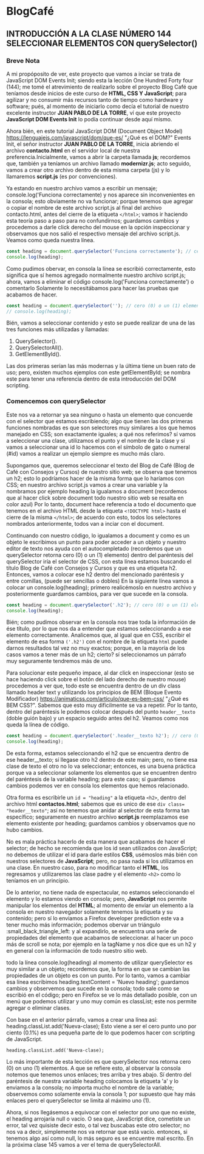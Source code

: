 # BlogCafé

## INTRODUCCIÓN A LA CLASE NÚMERO 144 SELECCIONAR ELEMENTOS CON querySelector()

### Breve Nota

A mi propóposito de ver, este proyecto que vamos a inciar se trata de JavaScript DOM Events Init; siendo esta la lección One Hundred Forty four (144); me tomé el atrevimiento de realizarlo sobre el proyecto Blog Café  que teníamos desde inicios de este curso de **HTML, CSS Y JavaScript**; para agilizar y no consumir más recursos tanto de tiempo como hardware y software; pués, al momento de iniciarlo como decía el tutorial de nuestro excelente instructor **JUAN PABLO DE LA TORRE**, ví que este proyecto **JavaScript DOM Events Init** lo podía continuar desde aquí mismo.

Ahora bién, en este tutorial JavaScript DOM (Document Object Model) <https://lenguajejs.com/javascript/dom/que-es/> "¿Qué es el DOM?" Events Init, el señor instructor **JUAN PABLO DE LA TORRE**, inicia abriendo el archivo **contacto.html** en el servidor local de nuestra preferencia.Inicialmente, vamos a abrir la carpeta llamada **js**; recordemos que, también ya teníamos un archivo llamado **modernizr.js**; acto seguido, vamos a crear otro archivo dentro de esta misma carpeta (js) y lo llamaremos **script.js** (es por convenciones).

Ya estando en nuestro archivo vamos a escribir un mensaje; console.log('Funciona correctamente) y nos aparece sin inconvenientes en la consola; esto obviamente no va funcionar; porque tenemos que agregar o copiar el nombre de este archivo script.js al final del archivo contacto.html, antes del cierre de la etiqueta `</html>`; vamos ir haciendo esta teoría paso a paso para no confundirnos; guardamos cambios y procedemos a darle click derecho del mouse en la opción inspeccionar y observamos que nos salió el respectivo mensaje del archivo script.js. Veamos como queda nuestra línea.

```JavaScript
const heading = document.querySelector('Funciona correctamente'); // cero (0) o un (1) elemento
console.log(heading);
```

Como pudimos obervar, en consola la línea se escribió correctamente, esto significa que sí hemos agregado normalmente nuestro archivo script.js; ahora, vamos a eliminar el código console.log('Funciona correctamente') o comentarlo Solamente lo necesitábamos para hacer las pruebas que acabamos de hacer.

```JavaScript
const heading = document.querySelector(''); // cero (0) o un (1) elemento
// console.log(heading);
```

Bién, vamos a seleccionar contenido y esto se puede realizar de una de las tres funciones más utilizadas y llamadas:

1. QuerySelector().
2. QuerySelectorAll().
3. GetElementById().

Las dos primeras serían las más modernas y la última tiene un buen rato de uso; pero, existen muchos ejemplos con este getElementById; se nombra este para tener una referencia dentro de esta introducción del DOM scripting.

### Comencemos con querySelector

Este nos va a retornar ya sea ninguno o hasta un elemento que concuerde con el selector que estamos escribiendo; algo que tienen las dos primeras funciones nombradas es que son selectores muy similares a los que hemos manejado en CSS; son exactamente iguales; a qué nos referimos? sí vamos a seleccionar una clase, utilizamos el punto y el nombre de la clase y sí vamos a seleccionar una id lo hacemos con el símbolo de gato o numeral (#id) vamos a realizar un ejemplo siempre es mucho más claro.

Supongamos que, queremos seleccionar el texto del Blog de Café (Blog de Café con Consejos y Cursos) de nuestro sitio web; se observa que tenemos un h2; esto lo podríamos hacer de la misma forma que lo haríamos con CSS; en nuestro archivo script.js vamos a crear una variable y la nombramos por ejemplo heading la igualamos a document (recordemos que al hacer click sobre document todo nuestro sitio web se resalta en color azul) Por lo tanto, document hace referencia a todo el documento que tenemos en el archivo HTML desde la etiqueta `<!DOCTYPE html>` hasta el cierre de la misma `</html>`; de acuerdo con esto, todos los selectores nombrados anteriormente, todos van a inciar con el document.  

Continuando con nuestro código, lo igualamos a document y como es un objeto le escribimos un punto para poder acceder a un objeto y nuestro editor de texto nos ayuda con el autocompletado (recordemos que un querySelector retorna cero (0) o un (1) elemento) dentro del paréntesis del querySelector iría el selector de CSS, con esta línea estamos buscando el título Blog de Café con Consejos y Cursos y que es una etiqueta h2. Entonces, vamos a colocar ese h2 dentro del mencionado paréntesis y entre comillas, (puede ser sencillas o dobles) En la siguiente línea vamos a colocar un console.log(heading); primero realicémoslo en nuestro archivo y posteriormente guardamos cambios, para ver que sucede en la consola.

```JavaScript
const heading = document.querySelector('.h2'); // cero (0) o un (1) elemento
console.log(heading);
```

Bién; como pudimos observar en la consola nos trae toda la información de ése título, por lo que nos da a entender que estamos seleccionando a ese elemento correctamente. Analicemos que, al igual que en CSS, escribir el elemento de esa forma `('.h2')` con el nombre de la etiqueta `html` puede darnos resultados tal vez no muy exactos; porque, en la mayoría de los casos vamos a tener más de un h2; cierto? sí seleccionamos un párrafo muy seguramente tendremos más de uno.

Para solucionar este pequeño impace, al dar click en inspeccionar (esto se hace haciendo click sobre el botón del lado derecho de nuestro mouse) procedemos a ver que, todo este se encuentra dentro de un div class llamado header text y utilizando los principios de BEM (Bloque Evento Modificador) <https://animaticss.com/articulo/que-es-bem-css/> "¿Qué es BEM CSS?". Sabemos que esto muy dificilmente se va a repetir. Por lo tanto, dentro del paréntesis le podemos colocar después del punto `header__texto` (doble guión bajo) y un espacio seguido antes del h2. Veamos como nos queda la línea de código.

```JavaScript
const heading = document.querySelector('.header__texto h2'); // cero (0) o un (1) elemento
console.log(heading);
```

De esta forma, estamos seleccionando el h2 que se encuentra dentro de ese header__texto; sí llegase otro h2 dentro de este main; pero, no tiene esa clase de texto el otro no lo va seleccionar; entonces, es una buena práctica porque va a seleccionar solamente los elementos que se encuentren dentro del paréntesis de la variable heading; para este caso; sí guardamos cambios podemos ver en consola los elementos que hemos relacionado.

Otra forma es escribirle un `id = "heading"` a la etiqueta `<h2>`, dentro del archivo html **contactos.html**; sabemos que es unico de ese `div class= "header__texto"`; así no tenemos que anidar al selector de esta forma tan específico; seguramente en nuestro archivo **script.js** reemplazamos ese elemento existente por heading; guardamos cambios y observamos que no hubo cambios.

No es mala práctica hacerlo de esta manera que acabamos de hacer el selector; de hecho se recomienda que los id sean utilizados con JavaScript; no debemos de utilizar el id para darle estilos **CSS**, usémoslos más bién con nuestros selectores de **JavaScript**; pero, no pasa nada si los utilizamos en una clase. En nuestro caso, para no modificar tanto el **HTML**, los regresamos y utilizaremos las clase padre y el elemento `<h2>` como lo teníamos en un principio.

De lo anterior, no tiene nada de espectacular, no estamos seleccionando el elemento y lo estamos viendo en consola; pero,
**JavaScript** nos permite manipular los elementos del **HTML**; al momento de enviar un elemento a la consola en nuestro navegador solamente tenemos la etiqueta y su contenido; pero sí lo enviamos a Firefox developer prediction este va a tener mucho más información; podemos obervar un triángulo :small_black_triangle_left: y al expandirlo, se encuentra una serie de propiedades del elemento que acabamos de seleccionar. al hacer un poco más de scroll se nota; por ejemplo en la tagName y nos dice  que es un h2 y en general con la información de todo nuestro sitio web.

todo la línea console.log(heading) al momento de utilizar querySelector es muy similar a un objeto; recordemos que, la forma en que se cambian las propiedades de un objeto es con un punto. Por lo tanto, vamos a cambiar esa línea escribimos heading.textContent = 'Nuevo heading'; guardamos cambios y observemos que sucede en la consola; todo sale como se escribió en el código; pero en Firefox se ve lo más detallado posible, con un menú que podemos utilizar y uno muy común es classList; este nos permite agregar o eliminar clases.

Con base en el anterior párrafo, vamos a crear una línea así: heading.classList.add('Nueva-clase); Esto viene a ser el
cero punto uno por ciento (0.1%) es una pequeña parte de lo que podemos hacer con scripting de JavaScript.

`heading.classList.add('Nueva-clase);`

Lo más importante de esta lección es que querySelector nos retorna cero (0) on uno (1) elementos. A que se refiere esto, al observar la consola notemos que tenemos unos enlaces; tres arriba y tres abajo. Sí dentro del paréntesis de nuestra variable heading colocamos la etiqueta 'a' y lo enviamos a la consola; no importa mucho el nombre de la variable; observemos como solamente envía la consola 1; por supuesto que hay más enlaces pero el querySelector se limita al máximo uno (1).

Ahora, si nos llegásemos a equivocar con el selector por uno que no existe, el heading arrojaría null o vacío. O sea que, JavaScript dice, cometiste un error, tal vez quisiste decir esto, o tal vez buscabas este otro selector; no nos va a decir, simplemente nos va retornar que está vacío. entonces, si tenemos algo así como null, lo más seguro es se encuentre mal escrito. En la próxima clase 145 vamos a ver el tema de querySelectorAll.
